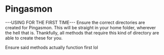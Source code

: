# Pingasmon


---USING FOR THE FIRST TIME---
Ensure the correct directories are created for Pingasmon. This will be straight in your home folder, wherever the hell that is.
Thankfully, all methods that require this kind of directory are able to create these for you.

Ensure said methods actually function first
lol

